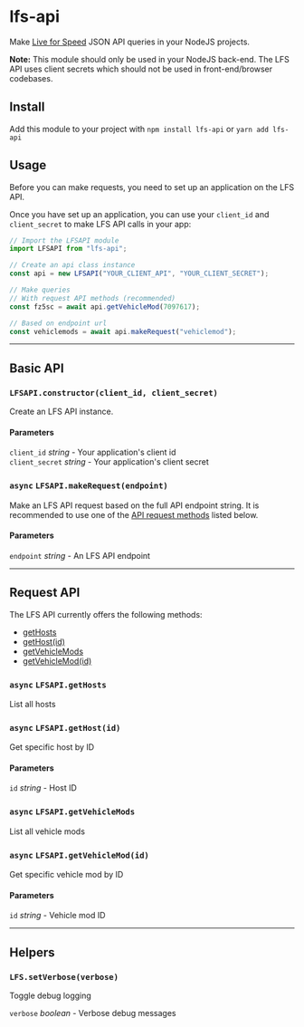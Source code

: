 # lfs-api

Make [Live for Speed](https://lfs.net) JSON API queries in your NodeJS projects.

**Note:** This module should only be used in your NodeJS back-end. The LFS API uses client secrets which should not be used in front-end/browser codebases.

## Install

Add this module to your project with `npm install lfs-api` or `yarn add lfs-api`

## Usage

Before you can make requests, you need to set up an application on the LFS API.

Once you have set up an application, you can use your `client_id` and `client_secret` to make LFS API calls in your app:

```js
// Import the LFSAPI module
import LFSAPI from "lfs-api";

// Create an api class instance
const api = new LFSAPI("YOUR_CLIENT_API", "YOUR_CLIENT_SECRET");

// Make queries
// With request API methods (recommended)
const fz5sc = await api.getVehicleMod(7097617);

// Based on endpoint url
const vehiclemods = await api.makeRequest("vehiclemod");
```

---

## Basic API

### `LFSAPI.constructor(client_id, client_secret)`

Create an LFS API instance.

#### Parameters

`client_id` _string_ - Your application's client id  
`client_secret` _string_ - Your application's client secret

### **`async`** `LFSAPI.makeRequest(endpoint)`

Make an LFS API request based on the full API endpoint string. It is recommended to use one of the [API request methods](#Request-API) listed below.

#### Parameters

`endpoint` _string_ - An LFS API endpoint

---

## Request API

The LFS API currently offers the following methods:

- [getHosts](#async-lfsapigethosts)
- [getHost(id)](#async-lfsapigethostid)
- [getVehicleMods](#async-lfsapigetvehiclemods)
- [getVehicleMod(id)](#async-lfsapigetvehiclemodid)

### **`async`** `LFSAPI.getHosts`

List all hosts

### **`async`** `LFSAPI.getHost(id)`

Get specific host by ID

#### Parameters

`id` _string_ - Host ID

### **`async`** `LFSAPI.getVehicleMods`

List all vehicle mods

### **`async`** `LFSAPI.getVehicleMod(id)`

Get specific vehicle mod by ID

#### Parameters

`id` _string_ - Vehicle mod ID

---

## Helpers

### `LFS.setVerbose(verbose)`

Toggle debug logging

`verbose` _boolean_ - Verbose debug messages
